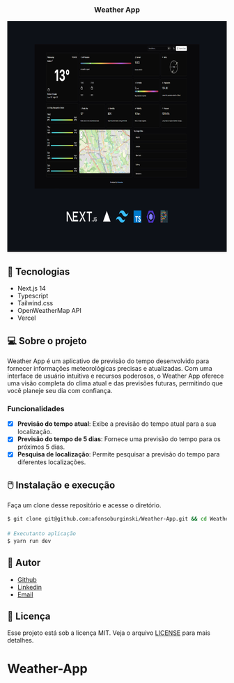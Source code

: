 <h3 align= "center" fontSize="60px">
  Weather App
</h3>

<p align="center">
    <img src="public/ui.png" alt="Logo" height=530>
</p>

## :rocket: Tecnologias
-  Next.js 14
-  Typescript
-  Tailwind.css
-  OpenWeatherMap API
-  Vercel

## 💻 Sobre o projeto

Weather App é um aplicativo de previsão do tempo desenvolvido para fornecer informações meteorológicas precisas e atualizadas. Com uma interface de usuário intuitiva e recursos poderosos, o Weather App oferece uma visão completa do clima atual e das previsões futuras, permitindo que você planeje seu dia com confiança.

### Funcionalidades

- [x] **Previsão do tempo atual**: Exibe a previsão do tempo atual para a sua localização.
- [x] **Previsão do tempo de 5 dias**: Fornece uma previsão do tempo para os próximos 5 dias.
- [x] **Pesquisa de localização**: Permite pesquisar a previsão do tempo para diferentes localizações.

## :computer_mouse: Instalação e execução

Faça um clone desse repositório e acesse o diretório.

```bash
$ git clone git@github.com:afonsoburginski/Weather-App.git && cd Weather-App

# Executanto aplicação
$ yarn run dev
```

## :speech_balloon: Autor
-  [Github](https://github.com/afonsoburginski/)
-  [Linkedin](https://www.linkedin.com/in/afonsoburginski/)
-  [Email](mailto:afonsoburginski@gmail.com/)

## 📝 Licença

Esse projeto está sob a licença MIT. Veja o arquivo [LICENSE](LICENSE.md) para mais detalhes.
# Weather-App
